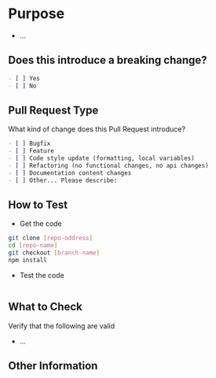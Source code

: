 # Purpose

<!-- Describe the intention of the changes being proposed. What problem does it solve or functionality does it add? -->
* ...

## Does this introduce a breaking change?
<!-- Mark one with an "x". -->

```md
- [ ] Yes
- [ ] No
```

## Pull Request Type

What kind of change does this Pull Request introduce?

<!-- Please check the one that applies to this PR using "x". -->

```md
- [ ] Bugfix
- [ ] Feature
- [ ] Code style update (formatting, local variables)
- [ ] Refactoring (no functional changes, no api changes)
- [ ] Documentation content changes
- [ ] Other... Please describe:
```

## How to Test

* Get the code

```bash
git clone [repo-address]
cd [repo-name]
git checkout [branch-name]
npm install
```

* Test the code
<!-- Add steps to run the tests suite and/or manually test -->

```bash
```

## What to Check

Verify that the following are valid

* ...

## Other Information
<!-- Add any other helpful information that may be needed here. -->
